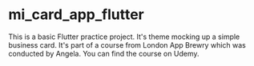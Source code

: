 # mi_card_app_flutter

This is a basic Flutter practice project. It's theme mocking up a simple business card. It's part of a course from London App Brewry which was conducted by Angela. You can find the course on Udemy.
